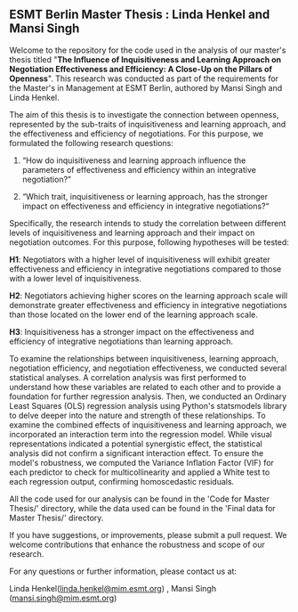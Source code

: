 ## ESMT Berlin Master Thesis : Linda Henkel and Mansi Singh

Welcome to the repository for the code used in the analysis of our master's thesis titled "**The Influence of Inquisitiveness and Learning Approach on Negotiation Effectiveness and Efficiency: A Close-Up on the Pillars of Openness**". This research was conducted as part of the requirements for the Master's in Management at ESMT Berlin, authored by Mansi Singh and Linda Henkel.

The aim of this thesis is to investigate the connection between openness, represented by the sub-traits of inquisitiveness and learning approach, and the effectiveness and efficiency of negotiations. For this purpose, we formulated the following research questions:

1.	“How do inquisitiveness and learning approach influence the parameters of effectiveness and efficiency within an integrative negotiation?”
   
3.	“Which trait, inquisitiveness or learning approach, has the stronger impact on effectiveness and efficiency in integrative negotiations?“

Specifically, the research intends to study the correlation between different levels of inquisitiveness and learning approach and their impact on negotiation outcomes. For this purpose, following hypotheses will be tested:

**H1**: Negotiators with a higher level of inquisitiveness will exhibit greater effectiveness and efficiency in integrative negotiations compared to those with a lower level of inquisitiveness.

**H2**: Negotiators achieving higher scores on the learning approach scale will demonstrate greater effectiveness and efficiency in integrative negotiations than those located on the lower end of the learning approach scale.

**H3**: Inquisitiveness has a stronger impact on the effectiveness and efficiency of integrative negotiations than learning approach.

To examine the relationships between inquisitiveness, learning approach, negotiation efficiency, and negotiation effectiveness, we conducted several statistical analyses. A correlation analysis was first performed to understand how these variables are related to each other and to provide a foundation for further regression analysis. Then, we conducted an Ordinary Least Squares (OLS) regression analysis using Python's statsmodels library to delve deeper into the nature and strength of these relationships. 
To examine the combined effects of inquisitiveness and learning approach, we incorporated an interaction term into the regression model. While visual representations indicated a potential synergistic effect, the statistical analysis did not confirm a significant interaction effect. To ensure the model's robustness, we computed the Variance Inflation Factor (VIF) for each predictor to check for multicollinearity and applied a White test to each regression output, confirming homoscedastic residuals.

All the code used for our analysis can be found in the 'Code for Master Thesis/' directory, while the data used can be found in the 'Final data for Master Thesis/' directory.

If you have suggestions, or improvements, please submit a pull request. We welcome contributions that enhance the robustness and scope of our research.

For any questions or further information, please contact us at:

Linda Henkel(linda.henkel@mim.esmt.org) , Mansi Singh (mansi.singh@mim.esmt.org)






